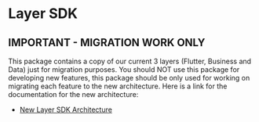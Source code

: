 # Layer SDK

## IMPORTANT - MIGRATION WORK ONLY

This package contains a copy of our current 3 layers (Flutter, Business and Data) just for migration purposes. You should NOT use this package for developing new features, this package should be only used for working on migrating each feature to the new architecture. Here is a link for the documentation for the new architecture:

- [New Layer SDK Architecture](https://outline.ubanquity.io/doc/layer-sdk-architecture-yv9Kg2nglh)

